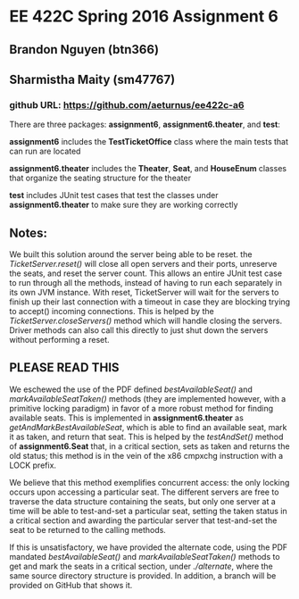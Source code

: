 # EE 422C Spring 2016 Assignment 6
## Brandon Nguyen (btn366)
## Sharmistha Maity (sm47767)

### github URL: https://github.com/aeturnus/ee422c-a6
There are three packages: **assignment6**, **assignment6.theater**, and **test**:

**assignment6** includes the **TestTicketOffice** class where the main tests that can run are located

**assignment6.theater** includes the **Theater**, **Seat**, and **HouseEnum** classes that organize the seating structure for the theater

**test** includes JUnit test cases that test the classes under **assignment6.theater** to make sure they are working correctly

## Notes:
We built this solution around the server being able to be reset. the *TicketServer.reset()* will close all open servers and their ports, unreserve the seats, and reset the server count. This allows an entire JUnit test case to run through all the methods, instead of having to run each separately in its own JVM instance. With reset, TicketServer will wait for the servers to finish up their last connection with a timeout in case they are blocking trying to accept() incoming connections.
This is helped by the *TicketServer.closeServers()* method which will handle closing the servers. Driver methods can also call this directly to just shut down the servers without performing a reset.

## PLEASE READ THIS
We eschewed the use of the PDF defined *bestAvailableSeat()* and *markAvailableSeatTaken()* methods (they are implemented however, with a primitive locking paradigm) in favor of a more robust method for finding available seats. This is implemented in **assignment6.theater** as *getAndMarkBestAvailableSeat*, which is able to find an available seat, mark it as taken, and return that seat. This is helped by the *testAndSet()* method of **assignment6.Seat** that, in a critical section, sets as taken and returns the old status; this method is in the vein of the x86 cmpxchg instruction with a LOCK prefix.

We believe that this method exemplifies concurrent access: the only locking occurs upon accessing a particular seat. The different servers are free to traverse the data structure containing the seats, but only one server at a time will be able to test-and-set a particular seat, setting the taken status in a critical section and awarding the particular server that test-and-set the seat to be returned to the calling methods.

If this is unsatisfactory, we have provided the alternate code, using the PDF mandated *bestAvailableSeat()* and *markAvailableSeatTaken()* methods to get and mark the seats in a critical section, under *./alternate*, where the same source directory structure is provided. In addition, a branch will be provided on GitHub that shows it.